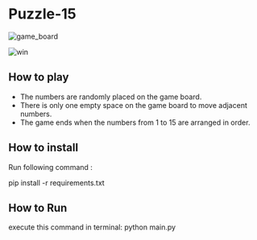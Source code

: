 # Puzzle-15

![game_board](https://github.com/Shima-Bazzazan/Puzzle-15/assets/149187804/f6a123c2-2550-4525-9b33-c9edeed62203)


![win](https://github.com/Shima-Bazzazan/Puzzle-15/assets/149187804/240778b7-5e20-448f-b0fe-fc3c65e225e0)

## How to play

- The numbers are randomly placed on the game board.
- There is only one empty space on the game board to move adjacent numbers.
- The game ends when the numbers from 1 to 15 are arranged in order.
​
## How to install
Run following command :

pip install -r requirements.txt

## How to Run
execute this command in terminal:
python main.py



